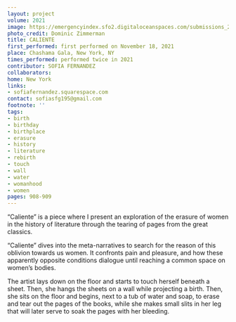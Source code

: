 ```yaml
---
layout: project
volume: 2021
image: https://emergencyindex.sfo2.digitaloceanspaces.com/submissions_2021/images/1663519196724__C5A3086_Edit.jpg
photo_credit: Dominic Zimmerman
title: CALIENTE
first_performed: first performed on November 18, 2021
place: Chashama Gala, New York, NY
times_performed: performed twice in 2021
contributor: SOFIA FERNANDEZ
collaborators:
home: New York
links:
- sofiafernandez.squarespace.com
contact: sofiasfg195@gmail.com
footnote: ''
tags:
- birth
- birthday
- birthplace
- erasure
- history
- literature
- rebirth
- touch
- wall
- water
- womanhood
- women
pages: 908-909
---
```


“Caliente” is a piece where I present an exploration of the erasure of women in the history of literature through the tearing of pages from the great classics.

“Caliente” dives into the meta-narratives to search for the reason of this oblivion towards us women. It confronts pain and pleasure, and how these apparently opposite conditions dialogue until reaching a common space on women’s bodies.

The artist lays down on the floor and starts to touch herself beneath a sheet. Then, she hangs the sheets on a wall while projecting a birth. Then, she sits on the floor and begins, next to a tub of water and soap, to erase and tear out the pages of the books, while she makes small slits in her leg that will later serve to soak the pages with her bleeding.